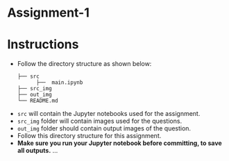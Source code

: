 
 
# Assignment-1

# Instructions
- Follow the directory structure as shown below: 
  ```
  ├── src
        ├──  main.ipynb
  ├── src_img
  ├── out_img
  └── README.md
  ```
- `src` will contain the Jupyter notebooks used for the assignment.
- `src_img` folder will contain images used for the questions.
- `out_img` folder should contain output images of the question.
- Follow this directory structure for this assignment.
- **Make sure you run your Jupyter notebook before committing, to save all outputs.**
...
